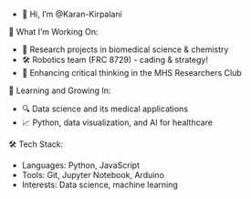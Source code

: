 - 👋 Hi, I’m @Karan-Kirpalani

🚀 What I’m Working On:
- 🧪 Research projects in biomedical science & chemistry
- 🛠 Robotics team (FRC 8729) - cading & strategy!
- 🧠 Enhancing critical thinking in the MHS Researchers Club
  
🌱 Learning and Growing In:
- 🔍 Data science and its medical applications
- 📈 Python, data visualization, and AI for healthcare
  
🛠 Tech Stack:
- Languages: Python, JavaScript
- Tools: Git, Jupyter Notebook, Arduino
- Interests: Data science, machine learning

<!---
Karan-Kirpalani/Karan-Kirpalani is a ✨ special ✨ repository because its `README.md` (this file) appears on your GitHub profile.
You can click the Preview link to take a look at your changes.
--->
